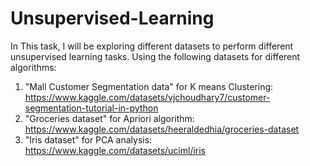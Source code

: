 # Unsupervised-Learning

In This task, I will be exploring different datasets to perform different unsupervised learning tasks. Using the following datasets for different algorithms:

1. "Mall Customer Segmentation data" for K means Clustering: 
https://www.kaggle.com/datasets/vjchoudhary7/customer-segmentation-tutorial-in-python
2. "Groceries dataset" for Apriori algorithm: 
https://www.kaggle.com/datasets/heeraldedhia/groceries-dataset
3. "Iris dataset" for PCA analysis:
https://www.kaggle.com/datasets/uciml/iris
